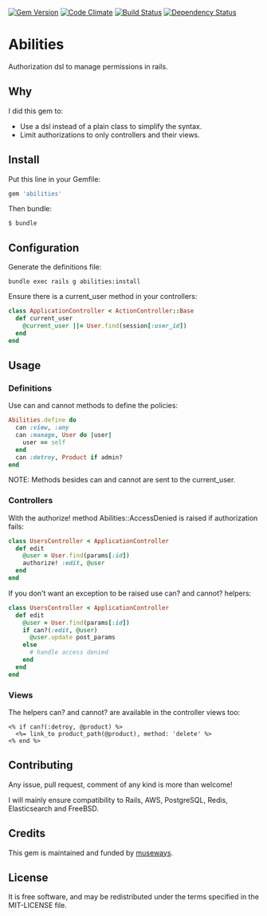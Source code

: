 [![Gem Version](https://badge.fury.io/rb/abilities.svg)](http://badge.fury.io/rb/abilities)
[![Code Climate](https://codeclimate.com/github/museways/abilities/badges/gpa.svg)](https://codeclimate.com/github/museways/abilities)
[![Build Status](https://travis-ci.org/museways/abilities.svg)](https://travis-ci.org/museways/abilities)
[![Dependency Status](https://gemnasium.com/museways/abilities.svg)](https://gemnasium.com/museways/abilities)

# Abilities

Authorization dsl to manage permissions in rails.

## Why

I did this gem to:

- Use a dsl instead of a plain class to simplify the syntax.
- Limit authorizations to only controllers and their views.

## Install

Put this line in your Gemfile:
```ruby
gem 'abilities'
```

Then bundle:
```
$ bundle
```

## Configuration

Generate the definitions file:
```
bundle exec rails g abilities:install
```

Ensure there is a current_user method in your controllers:
```ruby
class ApplicationController < ActionController::Base
  def current_user
    @current_user ||= User.find(session[:user_id])
  end
end
```

## Usage

### Definitions

Use can and cannot methods to define the policies:
```ruby
Abilities.define do
  can :view, :any
  can :manage, User do |user|
    user == self
  end
  can :detroy, Product if admin?
end
```

NOTE: Methods besides can and cannot are sent to the current_user.

### Controllers

With the authorize! method Abilities::AccessDenied is raised if authorization fails:
```ruby
class UsersController < ApplicationController
  def edit
    @user = User.find(params[:id])
    authorize! :edit, @user
  end
end
```

If you don't want an exception to be raised use can? and cannot? helpers:
```ruby
class UsersController < ApplicationController
  def edit
    @user = User.find(params[:id])
    if can?(:edit, @user)
      @user.update post_params
    else
      # handle access denied
    end
  end
end
```

### Views

The helpers can? and cannot? are available in the controller views too:
```erb
<% if can?(:detroy, @product) %>
  <%= link_to product_path(@product), method: 'delete' %>
<% end %>
```

## Contributing

Any issue, pull request, comment of any kind is more than welcome!

I will mainly ensure compatibility to Rails, AWS, PostgreSQL, Redis, Elasticsearch and FreeBSD.

## Credits

This gem is maintained and funded by [museways](https://github.com/museways).

## License

It is free software, and may be redistributed under the terms specified in the MIT-LICENSE file.
